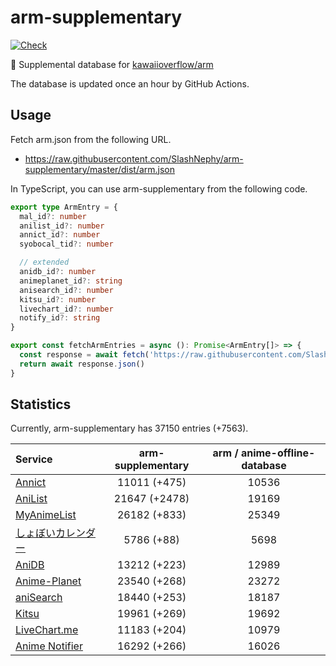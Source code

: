 # arm-supplementary

[![Check](https://github.com/SlashNephy/arm-supplementary/actions/workflows/check-node.yml/badge.svg)](https://github.com/SlashNephy/arm-supplementary/actions/workflows/check-node.yml)

💊 Supplemental database for [kawaiioverflow/arm](https://github.com/kawaiioverflow/arm)

The database is updated once an hour by GitHub Actions.

## Usage

Fetch arm.json from the following URL.

- https://raw.githubusercontent.com/SlashNephy/arm-supplementary/master/dist/arm.json

In TypeScript, you can use arm-supplementary from the following code.

```TypeScript
export type ArmEntry = {
  mal_id?: number
  anilist_id?: number
  annict_id?: number
  syobocal_tid?: number

  // extended
  anidb_id?: number
  animeplanet_id?: string
  anisearch_id?: number
  kitsu_id?: number
  livechart_id?: number
  notify_id?: string
}

export const fetchArmEntries = async (): Promise<ArmEntry[]> => {
  const response = await fetch('https://raw.githubusercontent.com/SlashNephy/arm-supplementary/master/dist/arm.json')
  return await response.json()
}
```

## Statistics

Currently, arm-supplementary has 37150 entries (+7563).

| Service                                     | arm-supplementary | arm / anime-offline-database |
| :------------------------------------------ | :---------------: | :--------------------------: |
| [Annict](https://annict.com)                |   11011 (+475)    |            10536             |
| [AniList](https://anilist.co)               |   21647 (+2478)   |            19169             |
| [MyAnimeList](https://myanimelist.net)      |   26182 (+833)    |            25349             |
| [しょぼいカレンダー](https://cal.syoboi.jp) |    5786 (+88)     |             5698             |
| [AniDB](https://anidb.net)                  |   13212 (+223)    |            12989             |
| [Anime-Planet](https://anime-planet.com)    |   23540 (+268)    |            23272             |
| [aniSearch](https://anisearch.com)          |   18440 (+253)    |            18187             |
| [Kitsu](https://kitsu.io)                   |   19961 (+269)    |            19692             |
| [LiveChart.me](https://livechart.me)        |   11183 (+204)    |            10979             |
| [Anime Notifier](https://notify.moe)        |   16292 (+266)    |            16026             |
